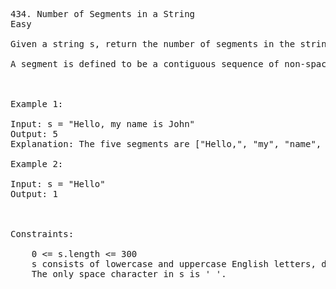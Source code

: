 <pre>
434. Number of Segments in a String
Easy

Given a string s, return the number of segments in the string.

A segment is defined to be a contiguous sequence of non-space characters.

 

Example 1:

Input: s = "Hello, my name is John"
Output: 5
Explanation: The five segments are ["Hello,", "my", "name", "is", "John"]

Example 2:

Input: s = "Hello"
Output: 1

 

Constraints:

    0 <= s.length <= 300
    s consists of lowercase and uppercase English letters, digits, or one of the following characters "!@#$%^&*()_+-=',.:".
    The only space character in s is ' '.

</pre>
